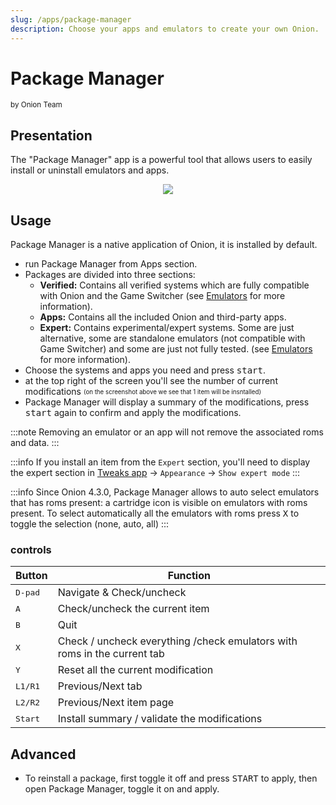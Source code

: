```yaml
---
slug: /apps/package-manager
description: Choose your apps and emulators to create your own Onion.
---
```


# Package Manager

<sup>by Onion Team</sup>

## Presentation

The "Package Manager" app is a powerful tool that allows users to easily install or uninstall emulators and apps.

<p align="center"><img src={require('./assets/packagemanager.webp').default} style={{width: 320}} /></p>


## Usage

Package Manager is a native application of Onion, it is installed by default.

- run Package Manager from Apps section.
- Packages are divided into three sections:
  - **Verified:** Contains all verified systems which are fully compatible with Onion and the Game Switcher (see [Emulators](../emulators) for more information).
  - **Apps:** Contains all the included Onion and third-party apps.
  - **Expert:** Contains experimental/expert systems. Some are just alternative, some are standalone emulators (not compatible with Game Switcher) and some are just not fully tested. (see [Emulators](../emulators) for more information). 
- Choose the systems and apps you need and press <kbd>start</kbd>.
- at the top right of the screen you'll see the number of current modifications <sub><sup>(on the screenshot above we see that 1 item will be insntalled)</sup></sub>
- Package Manager will display a summary of the modifications, press <kbd>start</kbd> again to confirm and apply the modifications.

:::note
Removing an emulator or an app will not remove the associated roms and data.
:::

:::info
If you install an item from the `Expert` section, you'll need to display the expert section in [Tweaks app](tweaks#show-recent) -> `Appearance` -> `Show expert mode`
:::

:::info
Since Onion 4.3.0, Package Manager allows to auto select emulators that has roms present: a cartridge icon is visible on emulators with roms present. To select automatically all the emulators with roms press <kbd>X</kbd> to toggle the selection (none, auto, all)
:::

### controls


| Button | Function                                                                               |
| ------ | -------------------                                                                    |
| <kbd>D-pad</kbd>  | Navigate & Check/uncheck                                                    |
| <kbd>A</kbd>      | Check/uncheck the current item                                              |
| <kbd>B</kbd>      | Quit                                                                        |
| <kbd>X</kbd>      | Check  / uncheck everything /check emulators with roms in the current tab   |
| <kbd>Y</kbd>      | Reset all the current modification                                          |
| <kbd>L1/R1</kbd>  | Previous/Next tab                                                           |
| <kbd>L2/R2</kbd>  | Previous/Next item page                                                     |
| <kbd>Start</kbd>  | Install summary / validate the modifications                                |




## Advanced

- To reinstall a package, first toggle it off and press <kbd>START</kbd> to apply, then open Package Manager, toggle it on and apply.

